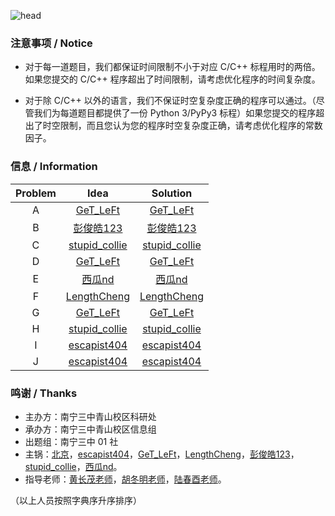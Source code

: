 ![head](https://pic.imgdb.cn/item/656f0661c458853aefc63b81.jpg)

### 注意事项 $\textbf{/ Notice}$

- 对于每一道题目，我们都保证时间限制不小于对应 C/C++ 标程用时的两倍。如果您提交的 C/C++ 程序超出了时间限制，请考虑优化程序的时间复杂度。

- 对于除 C/C++ 以外的语言，我们不保证时空复杂度正确的程序可以通过。（尽管我们为每道题目都提供了一份 Python 3/PyPy3 标程）如果您提交的程序超出了时空限制，而且您认为您的程序时空复杂度正确，请考虑优化程序的常数因子。

### 信息 $\textbf{/ Information}$

| Problem | Idea | Solution |
| :----------: | :----------: | :----------: |
| A | [GeT_LeFt](https://www.luogu.com.cn/user/807091) | [GeT_LeFt](https://www.luogu.com.cn/user/807091) |
| B | [彭俊皓123](https://www.luogu.com.cn/user/353893) | [彭俊皓123](https://www.luogu.com.cn/user/353893) |
| C | [stupid_collie](https://www.luogu.com.cn/user/540287) | [stupid_collie](https://www.luogu.com.cn/user/540287) |
| D | [GeT_LeFt](https://www.luogu.com.cn/user/807091) | [GeT_LeFt](https://www.luogu.com.cn/user/807091) |
| E | [西瓜nd](https://www.luogu.com.cn/user/464081) | [西瓜nd](https://www.luogu.com.cn/user/464081) |
| F | [LengthCheng](https://www.luogu.com.cn/user/796913) | [LengthCheng](https://www.luogu.com.cn/user/796913) |
| G | [GeT_LeFt](https://www.luogu.com.cn/user/807091) | [GeT_LeFt](https://www.luogu.com.cn/user/807091) |
| H | [stupid_collie](https://www.luogu.com.cn/user/540287) | [stupid_collie](https://www.luogu.com.cn/user/540287) |
| I | [escapist404](https://www.luogu.com.cn/user/284754) | [escapist404](https://www.luogu.com.cn/user/284754) |
| J | [escapist404](https://www.luogu.com.cn/user/284754) | [escapist404](https://www.luogu.com.cn/user/284754) |


### 鸣谢 $\textbf{/ Thanks}$

* 主办方：南宁三中青山校区科研处
* 承办方：南宁三中青山校区信息组
* 出题组：南宁三中 01 社
* 主锅：[北京](https://www.luogu.com.cn/user/322285)，[escapist404](https://www.luogu.com.cn/user/284754)，[GeT_LeFt](https://www.luogu.com.cn/user/807091)，[LengthCheng](https://www.luogu.com.cn/user/796913)，[彭俊皓123](https://www.luogu.com.cn/user/353893)，[stupid_collie](https://www.luogu.com.cn/user/540287)，[西瓜nd](https://www.luogu.com.cn/user/464081)。
* 指导老师：[黄长茂老师](https://www.luogu.com.cn/user/34746)，[胡冬明老师](https://www.luogu.com.cn/user/4503)，[陆春酉老师](https://www.luogu.com.cn/user/283814)。

（以上人员按照字典序升序排序）

